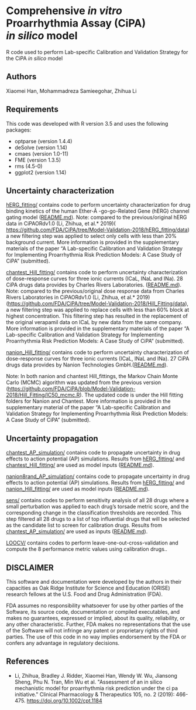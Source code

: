 # Comprehensive *in vitro* Proarrhythmia Assay (CiPA)<br/> *in silico* model
R code used to perform Lab-specific Calibration and Validation Strategy  for the CiPA *in silico* model

## Authors
Xiaomei Han, Mohammadreza Samieegohar, Zhihua Li

## Requirements
This code was developed with R version 3.5 and uses the following packages:
* optparse (version 1.4.4)
* deSolve (version 1.14)
* cmaes (version 1.0-11)
* FME (version 1.3.5)
* rms (4.5-0)
* ggplot2 (version 1.14)

## Uncertainty characterization
[hERG_fitting/](hERG_fitting/) contains code to perform uncertainty characterization for drug binding kinetics of the human Ether-Ã -go-go-Related Gene (hERG) channel gating model ([README.md](hERG_fitting/README.md)).
Note: compared to the previous/original hERG data in CiPAORdv1.0 (Li, Zhihua, et al.* 2019)( https://github.com/FDA/CiPA/tree/Model-Validation-2018/hERG_fitting/data) a new filtering step was applied to select only cells with less than 20% background current. More information is provided in the supplementary materials of the paper “A Lab-specific Calibration and Validation Strategy for Implementing Proarrhythmia Risk Prediction Models: A Case Study of CiPA” (submitted).

[chantest_Hill_fitting/](chantest_Hill_fitting/) contains code to perform uncertainty characterization of dose-response curves for three ionic currents (ICaL, INaL and INa). 28 CiPA drugs data provides by Charles Rivers Laboratories. ([README.md]( chantest_Hill_fitting/README.md)).
Note: compared to the previous/original dose response data from Charles Rivers Laboratories in CiPAORdv1.0 (Li, Zhihua, et al.* 2019) (https://github.com/FDA/CiPA/tree/Model-Validation-2018/Hill_Fitting/data), a new filtering step was applied to replace cells with less than 60% block at highest concentration. This filtering step has resulted in the replacement of the original verapamil data on ICaL by new data from the same company. More information is provided in the supplementary materials of the paper “A Lab-specific Calibration and Validation Strategy for Implementing Proarrhythmia Risk Prediction Models: A Case Study of CiPA” (submitted).

[nanion_Hill_fitting/](nanion_Hill_fitting/) contains code to perform uncertainty characterization of dose-response curves for three ionic currents (ICaL, INaL and INa). 27 CiPA drugs data provides by Nanion Technologies GmbH.([README.md](nanion_Hill_fitting/README.md)).

Note: In both nanion and chantest Hill_fittings, the Markov Chain Monte Carlo (MCMC) algorithm was updated from the previous version (https://github.com/FDA/CiPA/blob/Model-Validation-2018/Hill_Fitting/IC50_mcmc.R). The updated code is under the Hill fitting folders for Nanion and Chantest. More information is provided in the supplementary material of the paper “A Lab-specific Calibration and Validation Strategy for Implementing Proarrhythmia Risk Prediction Models: A Case Study of CiPA” (submitted).


## Uncertainty propagation
[chantest_AP_simulation/](chantest_AP_simulation/) contains code to propagate uncertainty in drug effects to action potential (AP) simulations. Results from [hERG_fitting/](hERG_fitting/) and [chantest_Hill_fitting/](chantest_Hill_fitting/) are used as model inputs ([README.md](chantest_AP_simulation/README.md)).

[nanion8rand_AP_simulation/](nanion8rand_AP_simulation/) contains code to propagate uncertainty in drug effects to action potential (AP) simulations. Results from [hERG_fitting/](hERG_fitting/) and [nanion_Hill_fitting/](nanion_Hill_fitting/) are used as model inputs ([README.md](nanion_Hill_fitting/README.md)).


[sens/]( sens/) contains codes to perform sensitivity analysis of all 28 drugs where a small perturbation was applied to each drug’s torsade metric score, and the corresponding change in the classification thresholds are recorded. This step filtered all 28 drugs to a list of top influential drugs that will be selected as the candidate list to screen for calibration drugs. Results from [chantest_AP_simulation/](chantest_AP_simulation/) are used as inputs ([README.md]([sens/](sens/))).

[LOOCV/](LOOCV/) contains codes to perform leave-one-out-cross-validation and compute the 8 performance metric values using calibration drugs..

## DISCLAIMER
This software and documentation were developed by the authors in their capacities as Oak Ridge Institute for Science and Education (ORISE) research fellows at the U.S. Food and Drug Administration (FDA).

FDA assumes no responsibility whatsoever for use by other parties of the Software, its source code, documentation or compiled executables, and makes no guarantees, expressed or implied, about its quality, reliability, or any other characteristic.  Further, FDA makes no representations that the use of the Software will not infringe any patent or proprietary rights of third parties.   The use of this code in no way implies endorsement by the FDA or confers any advantage in regulatory decisions.

## References
* Li, Zhihua, Bradley J. Ridder, Xiaomei Han, Wendy W. Wu, Jiansong Sheng, Phu N. Tran, Min Wu et al. "Assessment of an in silico mechanistic model for proarrhythmia risk prediction under the ci pa initiative." Clinical Pharmacology & Therapeutics 105, no. 2 (2019): 466-475. https://doi.org/10.1002/cpt.1184
